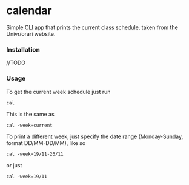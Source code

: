 # calendar

Simple CLI app that prints the current class schedule, taken from the Univr/orari website.


### Installation
//TODO

### Usage
To get the current week schedule just run
```
cal 
``` 
This is the same as 
```
cal -week=current
```
To print a different week, just specify the date range (Monday-Sunday, format DD/MM-DD/MM), like so
```
cal -week=19/11-26/11
```

or just 
```
cal -week=19/11
```
